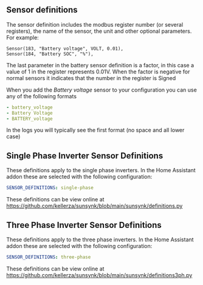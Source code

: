 ## Sensor definitions

The sensor definition includes the modbus register number (or several registers), the name of the sensor, the unit and other optional parameters. For example:


```
Sensor(183, "Battery voltage", VOLT, 0.01),
Sensor(184, "Battery SOC", "%"),
```

The last parameter in the battery sensor definition is a factor, in this case a value of 1 in the register represents 0.01V. When the factor is negative for normal sensors it indicates that the number in the register is Signed

When you add the *Battery voltage* sensor to your configuration you can use any of the following formats
```yaml
- battery_voltage
- Battery Voltage
- BATTERY_voltage
```

In the logs you will typically see the first format (no space and all lower case)


## Single Phase Inverter Sensor Definitions

These definitions apply to the single phase inverters. In the Home Assistant addon these are selected with the following configuration:

```yaml
SENSOR_DEFINITIONS: single-phase
```

These definitions can be view online at https://github.com/kellerza/sunsynk/blob/main/sunsynk/definitions.py


## Three Phase Inverter Sensor Definitions

These definitions apply to the three phase inverters. In the Home Assistant addon these are selected with the following configuration:

```yaml
SENSOR_DEFINITIONS: three-phase
```

These definitions can be view online at https://github.com/kellerza/sunsynk/blob/main/sunsynk/definitions3ph.py
